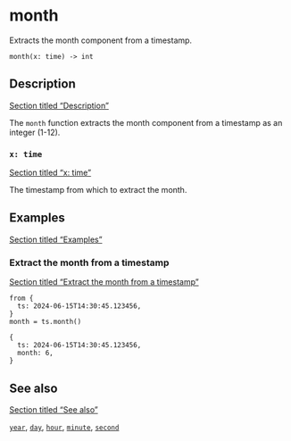 # month

Extracts the month component from a timestamp.

```tql
month(x: time) -> int
```

## Description

[Section titled “Description”](#description)

The `month` function extracts the month component from a timestamp as an integer (1-12).

### `x: time`

[Section titled “x: time”](#x-time)

The timestamp from which to extract the month.

## Examples

[Section titled “Examples”](#examples)

### Extract the month from a timestamp

[Section titled “Extract the month from a timestamp”](#extract-the-month-from-a-timestamp)

```tql
from {
  ts: 2024-06-15T14:30:45.123456,
}
month = ts.month()
```

```tql
{
  ts: 2024-06-15T14:30:45.123456,
  month: 6,
}
```

## See also

[Section titled “See also”](#see-also)

[`year`](/reference/functions/year), [`day`](/reference/functions/day), [`hour`](/reference/functions/hour), [`minute`](/reference/functions/minute), [`second`](/reference/functions/second)